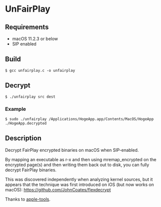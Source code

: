 # UnFairPlay

## Requirements
- macOS 11.2.3 or below
- SIP enabled

## Build
```
$ gcc unfairplay.c -o unfairplay
```

## Decrypt
```
$ ./unfairplay src dest
```
### Example
```
$ sudo ./unfairplay /Applications/HogeApp.app/Contents/MacOS/HogeApp ./HogeApp.decrypted
```

## Description

Decrypt FairPlay encrypted binaries on macOS when SIP-enabled.

By mapping an executable as r-x and then using mremap_encrypted on the encrypted page(s) and then writing them back out to disk, you can fully decrypt FairPlay binaries.

This was discovered independently when analyzing kernel sources, but it appears that the technique was first introduced on iOS (but now works on macOS): https://github.com/JohnCoates/flexdecrypt

Thanks to [apple-tools](https://github.com/meme/apple-tools).
